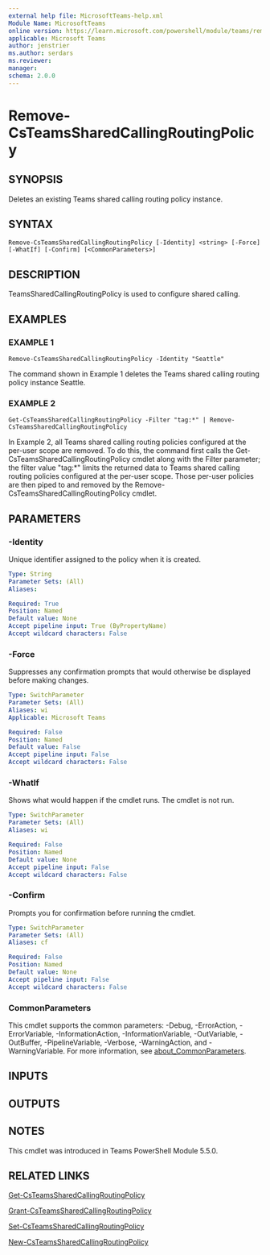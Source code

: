 ```yaml
---
external help file: MicrosoftTeams-help.xml
Module Name: MicrosoftTeams
online version: https://learn.microsoft.com/powershell/module/teams/remove-csteamssharedcallingroutingpolicy
applicable: Microsoft Teams
author: jenstrier
ms.author: serdars
ms.reviewer: 
manager:
schema: 2.0.0
---
```


# Remove-CsTeamsSharedCallingRoutingPolicy

## SYNOPSIS
Deletes an existing Teams shared calling routing policy instance.

## SYNTAX

```
Remove-CsTeamsSharedCallingRoutingPolicy [-Identity] <string> [-Force] [-WhatIf] [-Confirm] [<CommonParameters>]
```

## DESCRIPTION
TeamsSharedCallingRoutingPolicy is used to configure shared calling.

## EXAMPLES

### EXAMPLE 1
```
Remove-CsTeamsSharedCallingRoutingPolicy -Identity "Seattle"
```
The command shown in Example 1 deletes the Teams shared calling routing policy instance Seattle.

### EXAMPLE 2
```
Get-CsTeamsSharedCallingRoutingPolicy -Filter "tag:*" | Remove-CsTeamsSharedCallingRoutingPolicy
```
In Example 2, all Teams shared calling routing policies configured at the per-user scope are removed. To do this, the command first
calls the Get-CsTeamsSharedCallingRoutingPolicy cmdlet along with the Filter parameter; the filter value "tag:*" limits the
returned data to Teams shared calling routing policies configured at the per-user scope. Those per-user policies are then piped to
and removed by the Remove-CsTeamsSharedCallingRoutingPolicy cmdlet.

## PARAMETERS

### -Identity
Unique identifier assigned to the policy when it is created.

```yaml
Type: String
Parameter Sets: (All)
Aliases:

Required: True
Position: Named
Default value: None
Accept pipeline input: True (ByPropertyName)
Accept wildcard characters: False
```

### -Force
Suppresses any confirmation prompts that would otherwise be displayed before making changes.

```yaml
Type: SwitchParameter
Parameter Sets: (All)
Aliases: wi
Applicable: Microsoft Teams

Required: False
Position: Named
Default value: False
Accept pipeline input: False
Accept wildcard characters: False
```

### -WhatIf
Shows what would happen if the cmdlet runs.
The cmdlet is not run.

```yaml
Type: SwitchParameter
Parameter Sets: (All)
Aliases: wi

Required: False
Position: Named
Default value: None
Accept pipeline input: False
Accept wildcard characters: False
```

### -Confirm
Prompts you for confirmation before running the cmdlet.

```yaml
Type: SwitchParameter
Parameter Sets: (All)
Aliases: cf

Required: False
Position: Named
Default value: None
Accept pipeline input: False
Accept wildcard characters: False
```

### CommonParameters
This cmdlet supports the common parameters: -Debug, -ErrorAction, -ErrorVariable, -InformationAction, -InformationVariable, -OutVariable, -OutBuffer, -PipelineVariable, -Verbose, -WarningAction, and -WarningVariable. For more information, see [about_CommonParameters](https://go.microsoft.com/fwlink/?LinkID=113216).

## INPUTS

## OUTPUTS

## NOTES
This cmdlet was introduced in Teams PowerShell Module 5.5.0.

## RELATED LINKS
[Get-CsTeamsSharedCallingRoutingPolicy](Get-CsTeamsSharedCallingRoutingPolicy.md)

[Grant-CsTeamsSharedCallingRoutingPolicy](Grant-CsTeamsSharedCallingRoutingPolicy.md)

[Set-CsTeamsSharedCallingRoutingPolicy](Set-CsTeamsSharedCallingRoutingPolicy.md)

[New-CsTeamsSharedCallingRoutingPolicy](New-CsTeamsSharedCallingRoutingPolicy.md)
